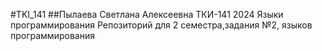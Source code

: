 #TKI_141
##Пылаева Светлана Алексеевна ТКИ-141 2024 Языки программирования
Репозиторий для 2 семестра,задания №2, языков программирования
